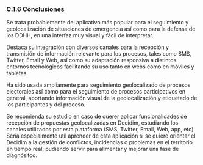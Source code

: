 ### C.1.6 Conclusiones

Se trata probablemente del aplicativo más popular para el seguimiento y geolocalización de situaciones de emergencia así como para la defensa de los DDHH, en una interfaz muy visual y fácil de interpretar. 

Destaca su integración con diversos canales para la recepción y transmisión de información relevante para los procesos, tales como SMS, Twitter, Email y Web, así como su adaptación responsiva a distintos entornos tecnológicos facilitando su uso tanto en webs como en móviles y tabletas.

Ha sido usada ampliamente para seguimiento geolocalizado de procesos electorales así como para el seguimiento de procesos participativos en general, aportando información visual de la geolocalización y etiquetado de los participantes y del proceso.

Se recomienda su estudio en caso de querer aplicar funcionalidades de recepción de propuestas geolocalizadas en Decidim, estudiando los canales utilizados por esta plataforma (SMS, Twitter, Email, Web, app, etc). Sería especialmente util aprender de esta aplicación si se quiere orientar el Decidim a la gestión de conflictos, incidencias o problemas en el territorio en tiempo real, pudiendo servir para alimentar y mejorar una fase de diagnósitco. 
